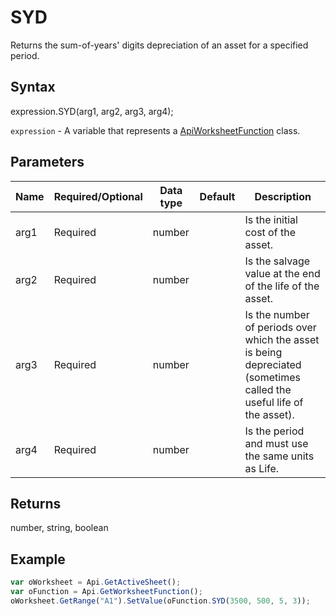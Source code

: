 # SYD

Returns the sum-of-years' digits depreciation of an asset for a specified period.

## Syntax

expression.SYD(arg1, arg2, arg3, arg4);

`expression` - A variable that represents a [ApiWorksheetFunction](../ApiWorksheetFunction.md) class.

## Parameters

| **Name** | **Required/Optional** | **Data type** | **Default** | **Description** |
| ------------- | ------------- | ------------- | ------------- | ------------- |
| arg1 | Required | number |  | Is the initial cost of the asset. |
| arg2 | Required | number |  | Is the salvage value at the end of the life of the asset. |
| arg3 | Required | number |  | Is the number of periods over which the asset is being depreciated (sometimes called the useful life of the asset). |
| arg4 | Required | number |  | Is the period and must use the same units as Life. |

## Returns

number, string, boolean

## Example



```javascript
var oWorksheet = Api.GetActiveSheet();
var oFunction = Api.GetWorksheetFunction();
oWorksheet.GetRange("A1").SetValue(oFunction.SYD(3500, 500, 5, 3));
```
